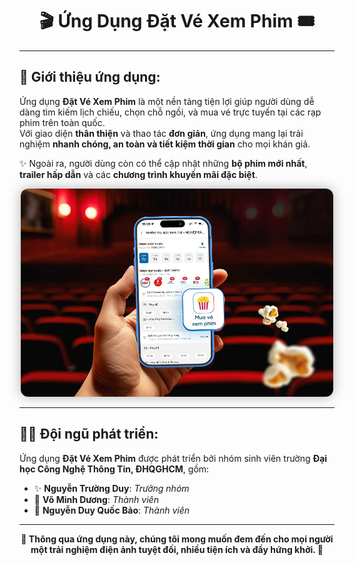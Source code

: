 <h1 align="center">🎬 Ứng Dụng Đặt Vé Xem Phim 🎟️</h1>

---

## 🌟 Giới thiệu ứng dụng:

Ứng dụng **Đặt Vé Xem Phim** là một nền tảng tiện lợi giúp người dùng dễ dàng tìm kiếm lịch chiếu, chọn chỗ ngồi, và mua vé trực tuyến tại các rạp phim trên toàn quốc.  
Với giao diện **thân thiện** và thao tác **đơn giản**, ứng dụng mang lại trải nghiệm **nhanh chóng, an toàn và tiết kiệm thời gian** cho mọi khán giả.  

✨ Ngoài ra, người dùng còn có thể cập nhật những **bộ phim mới nhất**, **trailer hấp dẫn** và các **chương trình khuyến mãi đặc biệt**.

<p align="center">
  <img src="https://github.com/baongdqu/App_movie_booking_ticket/blob/bae72a0573b0846ded2801b639b6711c80df03c4/pic/3-vtb-v2-1749775536.jpg" alt="images" width="500" style="border-radius: 12px; box-shadow: 0 0 20px rgba(0,0,0,0.3);" />
</p>

---

## 👨‍💻 Đội ngũ phát triển:

Ứng dụng **Đặt Vé Xem Phim** được phát triển bởi nhóm sinh viên trường **Đại học Công Nghệ Thông Tin, ĐHQGHCM**, gồm:

- ✨ **Nguyễn Trường Duy**: *Trưởng nhóm*  
- 🚀 **Võ Minh Dương**: *Thành viên*  
- 🎯 **Nguyễn Duy Quốc Bảo**: *Thành viên*  

---

<p align="center">
  <b>🎥 Thông qua ứng dụng này, chúng tôi mong muốn đem đến cho mọi người một trải nghiệm điện ảnh tuyệt đối, nhiều tiện ích và đầy hứng khởi. 🍿</b>
</p>
